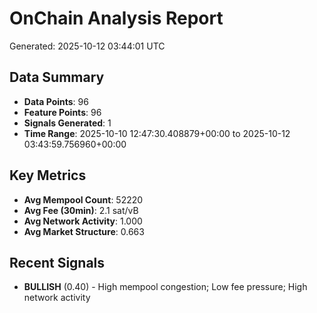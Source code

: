 # OnChain Analysis Report
Generated: 2025-10-12 03:44:01 UTC

## Data Summary
- **Data Points**: 96
- **Feature Points**: 96
- **Signals Generated**: 1
- **Time Range**: 2025-10-10 12:47:30.408879+00:00 to 2025-10-12 03:43:59.756960+00:00

## Key Metrics
- **Avg Mempool Count**: 52220
- **Avg Fee (30min)**: 2.1 sat/vB
- **Avg Network Activity**: 1.000
- **Avg Market Structure**: 0.663

## Recent Signals
- **BULLISH** (0.40) - High mempool congestion; Low fee pressure; High network activity

